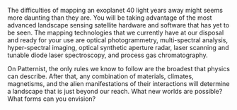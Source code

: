 The difficulties of mapping an exoplanet 40 light years away might seems more daunting than they are.  You will be taking advantage of the most advanced landscape sensing satellite hardware and software that has yet to be seen.  The mapping technologies that we currently have at our disposal and ready for your use are optical photogrammetry, multi-spectral analysis, hyper-spectral imaging, optical synthetic aperture radar, laser scanning and tunable diode laser spectroscopy, and process gas chromatography.  

On Patternist, the only rules we know to follow are the broadest that physics can describe.  After that, any combination of materials, climates, magnetisms, and the alien manifestations of their interactions will determine a landscape that is just beyond our reach.  What new worlds are possible?  What forms can you envision?